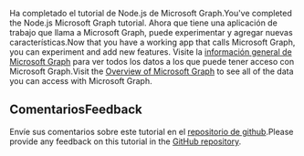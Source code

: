 <!-- markdownlint-disable MD002 MD041 -->

<span data-ttu-id="cff29-101">Ha completado el tutorial de Node.js de Microsoft Graph.</span><span class="sxs-lookup"><span data-stu-id="cff29-101">You've completed the Node.js Microsoft Graph tutorial.</span></span> <span data-ttu-id="cff29-102">Ahora que tiene una aplicación de trabajo que llama a Microsoft Graph, puede experimentar y agregar nuevas características.</span><span class="sxs-lookup"><span data-stu-id="cff29-102">Now that you have a working app that calls Microsoft Graph, you can experiment and add new features.</span></span> <span data-ttu-id="cff29-103">Visite la [información general de Microsoft Graph](/graph/overview) para ver todos los datos a los que puede tener acceso con Microsoft Graph.</span><span class="sxs-lookup"><span data-stu-id="cff29-103">Visit the [Overview of Microsoft Graph](/graph/overview) to see all of the data you can access with Microsoft Graph.</span></span>

## <a name="feedback"></a><span data-ttu-id="cff29-104">Comentarios</span><span class="sxs-lookup"><span data-stu-id="cff29-104">Feedback</span></span>

<span data-ttu-id="cff29-105">Envíe sus comentarios sobre este tutorial en el [repositorio de github](https://github.com/microsoftgraph/msgraph-training-nodeexpressapp).</span><span class="sxs-lookup"><span data-stu-id="cff29-105">Please provide any feedback on this tutorial in the [GitHub repository](https://github.com/microsoftgraph/msgraph-training-nodeexpressapp).</span></span>
